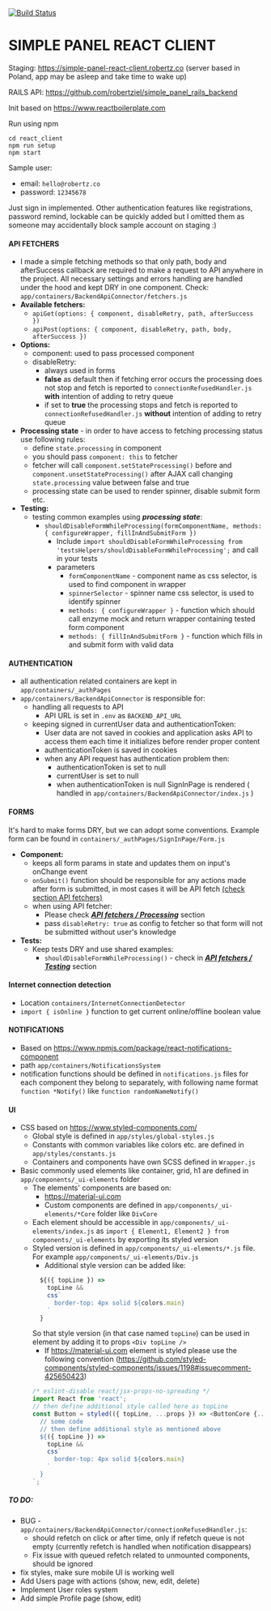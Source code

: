 <!-- Build Status -->
<a href="https://travis-ci.org/robertziel/simple_panel_react_client">
  <img src="https://travis-ci.org/robertziel/simple_panel_react_client.svg" alt="Build Status" />
</a>

# SIMPLE PANEL REACT CLIENT

Staging: https://simple-panel-react-client.robertz.co (server based in Poland, app may be asleep and take time to wake up)

RAILS API:
https://github.com/robertziel/simple_panel_rails_backend

Init based on https://www.reactboilerplate.com

Run using npm
```
cd react_client
npm run setup
npm start
```

Sample user:
* email: `hello@robertz.co`
* password: `12345678`

Just sign in implemented. Other authentication features like registrations, password remind, lockable can be quickly added but I omitted them as someone may accidentally block sample account on staging :)

#### API FETCHERS
* I made a simple fetching methods so that only path, body and afterSuccess callback are required to make a request to API anywhere in the project. All necessary settings and errors handling are handled under the hood and kept DRY in one component. Check: `app/containers/BackendApiConnector/fetchers.js`
* **Available fetchers:**
  * `apiGet(options: { component, disableRetry, path, afterSuccess })`
  * `apiPost(options: { component, disableRetry, path, body, afterSuccess })`
* **Options:**
  * component: used to pass processed component
  * disableRetry:
    * always used in forms
    * __false__ as default then if fetching error occurs the processing does not stop and fetch is reported to `connectionRefusedHandler.js` **with** intention of adding to retry queue
    * if set to __true__ the processing stops and fetch is reported to `connectionRefusedHandler.js` **without** intention of adding to retry queue
* **Processing state** - in order to have access to fetching processing status use following rules:
  * define `state.processing` in component
  * you should pass `component: this` to fetcher
  * fetcher will call `component.setStateProcessing()` before and `component.unsetStateProcessing()` after AJAX call changing `state.processing` value between false and true
  * processing state can be used to render spinner, disable submit form etc.
* **Testing:**
  * testing common examples using **_processing state_**:
    * `shouldDisableFormWhileProcessing(formComponentName, methods: { configureWrapper, fillInAndSubmitForm })`
      * Include `import shouldDisableFormWhileProcessing from 'testsHelpers/shouldDisableFormWhileProcessing';` and call in your tests
      * parameters
        * `formComponentName` - component name as css selector, is used to find component in wrapper
        * `spinnerSelector` - spinner name css selector, is used to identify spinner
        * `methods: { configureWrapper }` - function which should call enzyme mock and return wrapper containing tested form component
        * `methods: { fillInAndSubmitForm }` - function which fills in and submit form with valid data


#### AUTHENTICATION
* all authentication related containers are kept in `app/containers/_authPages`
* `app/containers/BackendApiConnector` is responsible for:
  * handling all requests to API
    * API URL is set in `.env` as `BACKEND_API_URL`
  * keeping signed in currentUser data and authenticationToken:
    * User data are not saved in cookies and application asks API to access them each time it initializes before render proper content
    * authenticationToken is saved in cookies
    * when any API request has authentication problem then:
      * authenticationToken is set to null
      * currentUser is set to null
      * when authenticationToken is null SignInPage is rendered ( handled in `app/containers/BackendApiConnector/index.js` )

#### FORMS
It's hard to make forms DRY, but we can adopt some conventions.
Example form can be found in `containers/_authPages/SignInPage/Form.js`
* **Component:**
  * keeps all form params in state and updates them on input's onChange event
  * `onSubmit()` function should be responsible for any actions made after form is submitted, in most cases it will be API fetch [(check section API fetchers)](#api-fetchers)
  * when using API fetcher:
    * Please check [**_API fetchers / Processing_**](#api-fetchers) section
    * pass `disableRetry: true` as config to fetcher so that form will not be submitted without user's knowledge
* **Tests:**
  * Keep tests DRY and use shared examples:
    * `shouldDisableFormWhileProcessing()` - check in [**_API fetchers / Testing_**](#api-fetchers) section

#### Internet connection detection
* Location `containers/InternetConnectionDetector`
* `import { isOnline }` function to get current online/offline boolean value

#### NOTIFICATIONS
* Based on https://www.npmjs.com/package/react-notifications-component
* path `app/containers/NotificationsSystem`
* notification functions should be defined in `notifications.js` files for each component they belong to separately, with following name format `function *Notify()` like `function randomNameNotify()`

#### UI
* CSS based on https://www.styled-components.com/
  * Global style is defined in `app/styles/global-styles.js`
  * Constants with common variables like colors etc. are defined in `app/styles/constants.js`
  * Containers and components have own SCSS defined in `Wrapper.js`
* Basic commonly used elements like container, grid, h1 are defined in `app/components/_ui-elements` folder
  * The elements' components are based on:
    * https://material-ui.com
    * Custom components are defined in `app/components/_ui-elements/*Core` folder like `DivCore`
  * Each element should be accessible in `app/components/_ui-elements/index.js` as `import { Element1, Element2 } from components/_ui-elements` by exporting its styled version
  * Styled version is defined in `app/components/_ui-elements/*.js` file. For example `app/components/_ui-elements/Div.js`
    * Additional style version can be added like:
    ```javascript
      ${({ topLine }) =>
        topLine &&
        css`
          border-top: 4px solid ${colors.main}
        `
      }
    ```
    So that style version (in that case named `topLine`) can be used in element by adding it to props `<Div topLine />`
    * If https://material-ui.com element is styled please use the following convention (https://github.com/styled-components/styled-components/issues/1198#issuecomment-425650423)
    ```javascript
    /* eslint-disable react/jsx-props-no-spreading */
    import React from 'react';
    // then define additional style called here as topLine
    const Button = styled(({ topLine, ...props }) => <ButtonCore {...props} />)`
      // some code
      // then define additional style as mentioned above
      ${({ topLine }) =>
        topLine &&
        css`
          border-top: 4px solid ${colors.main}
        `
      }
    `;
    ```


##### TO DO:
* BUG - `app/containers/BackendApiConnector/connectionRefusedHandler.js`:
  * should refetch on click or after time, only if refetch queue is not empty (currently refetch is handled when notification disappears)
  * Fix issue with queued refetch related to unmounted components, should be ignored
* fix styles, make sure mobile UI is working well
* Add Users page with actions (show, new, edit, delete)
* Implement User roles system
* Add simple Profile page (show, edit)

